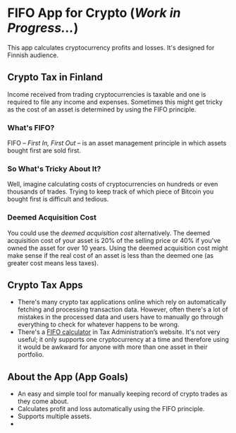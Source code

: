 # FIFO App for Crypto (*Work in Progress...*)

This app calculates cryptocurrency profits and losses. It's designed for Finnish audience.

## Crypto Tax in Finland

Income received from trading cryptocurrencies is taxable and one is required to file any income and expenses. Sometimes this might get tricky as the cost of an asset is determined by using the FIFO principle.

### What's FIFO?

FIFO – *First In, First Out* – is an asset management principle in which assets bought first are sold first.

### So What's Tricky About It?

Well, imagine calculating costs of cryptocurrencies on hundreds or even thousands of trades. Trying to keep track of which piece of Bitcoin you bought first is difficult and tedious.

### Deemed Acquisition Cost

You could use the *deemed acquisition cost* alternatively. The deemed acquisition cost of your asset is 20% of the selling price or 40% if you've owned the asset for over 10 years. Using the deemed acquisition cost might make sense if the real cost of an asset is less than the deemed one (as greater cost means less taxes).

## Crypto Tax Apps

* There's many crypto tax applications online which rely on automatically fetching and processing transaction data. However, often there's a lot of mistakes in the processed data and users have to manually go through everything to check for whatever happens to be wrong.
* There's a [FIFO calculator](https://www.vero.fi/tietoa-verohallinnosta/yhteystiedot-ja-asiointi/verohallinnon_laskuri/fifo-laskuri/) in Tax Administration’s website. It's not very useful; it only supports one cryptocurrency at a time and therefore using it would be awkward for anyone with more than one asset in their portfolio.

## About the App (App Goals)

* An easy and simple tool for manually keeping record of crypto trades as they come about.
* Calculates profit and loss automatically using the FIFO principle.
* Supports multiple assets.
*  


